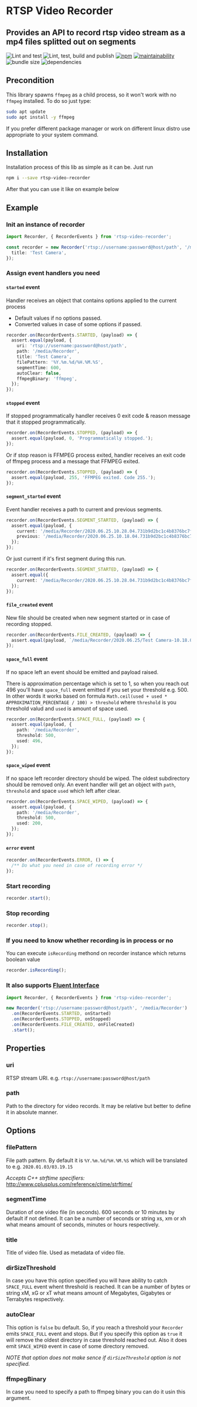 # RTSP Video Recorder

## Provides an API to record rtsp video stream as a mp4 files splitted out on segments

![Lint and test](https://github.com/boonya/rtsp-video-recorder/workflows/On%20push%20workflow/badge.svg)
![Lint, test, build and publish](https://github.com/boonya/rtsp-video-recorder/workflows/Publish/badge.svg)
[![npm](https://img.shields.io/npm/v/rtsp-video-recorder)](https://www.npmjs.com/package/rtsp-video-recorder)
[![maintainability](https://img.shields.io/codeclimate/maintainability-percentage/boonya/rtsp-video-recorder?label=maintainability)](https://codeclimate.com/github/boonya/rtsp-video-recorder/maintainability)
![bundle size](https://img.shields.io/bundlephobia/min/rtsp-video-recorder)
![dependencies](https://img.shields.io/librariesio/release/npm/rtsp-video-recorder)

## Precondition

This library spawns `ffmpeg` as a child process, so it won't work with no `ffmpeg` installed.
To do so just type:

```bash
sudo apt update
sudo apt install -y ffmpeg
```

If you prefer different package manager or work on different linux distro use appropriate to your system command.

## Installation

Installation process of this lib as simple as it can be. Just run

```bash
npm i --save rtsp-video-recorder
```

After that you can use it like on example below

## Example

### Init an instance of recorder

```ts
import Recorder, { RecorderEvents } from 'rtsp-video-recorder';

const recorder = new Recorder('rtsp://username:password@host/path', '/media/Recorder', {
  title: 'Test Camera',
});
```

### Assign event handlers you need

#### `started` event

Handler receives an object that contains options applied to the current process

- Default values if no options passed.
- Converted values in case of some options if passed.

```ts
recorder.on(RecorderEvents.STARTED, (payload) => {
  assert.equal(payload, {
    uri: 'rtsp://username:password@host/path',
    path: '/media/Recorder',
    title: 'Test Camera',
    filePattern: '%Y.%m.%d/%H.%M.%S',
    segmentTime: 600,
    autoClear: false,
    ffmpegBinary: 'ffmpeg',
  });
});
```

#### `stopped` event

If stopped programmatically handler receives 0 exit code & reason message that it stopped programmatically.

```ts
recorder.on(RecorderEvents.STOPPED, (payload) => {
  assert.equal(payload, 0, 'Programmatically stopped.');
});
```

Or if stop reason is FFMPEG process exited, handler receives an exit code of ffmpeg process and a message that FFMPEG exited.

```ts
recorder.on(RecorderEvents.STOPPED, (payload) => {
  assert.equal(payload, 255, 'FFMPEG exited. Code 255.');
});
```

#### `segment_started` event

Event handler receives a path to current and previous segments.

```ts
recorder.on(RecorderEvents.SEGMENT_STARTED, (payload) => {
  assert.equal(payload, {
    current: '/media/Recorder/2020.06.25.10.28.04.731b9d2bc1c4b8376bc7fb87a3565f7b.mp4',
    previous: '/media/Recorder/2020.06.25.10.18.04.731b9d2bc1c4b8376bc7fb87a3565f7b.mp4',
  });
});
```

Or just current if it's first segment during this run.

```ts
recorder.on(RecorderEvents.SEGMENT_STARTED, (payload) => {
  assert.equal({
    current: '/media/Recorder/2020.06.25.10.28.04.731b9d2bc1c4b8376bc7fb87a3565f7b.mp4',
  });
});
```

#### `file_created` event

New file should be created when new segment started or in case of recording stopped.

```ts
recorder.on(RecorderEvents.FILE_CREATED, (payload) => {
  assert.equal(payload, `/media/Recorder/2020.06.25/Test Camera-10.18.04.mp4`);
});
```

#### `space_full` event

If no space left an event should be emitted and payload raised.

There is approximation percentage which is set to 1, so when you reach out 496 you'll have `space_full` event emitted if you set your threshold e.g. 500.
In other words it works based on formula `Math.ceil(used + used * APPROXIMATION_PERCENTAGE / 100) > threshold` where `threshold` is you threshold valud and `used` is amount of space used.

```ts
recorder.on(RecorderEvents.SPACE_FULL, (payload) => {
  assert.equal(payload, {
    path: '/media/Recorder',
    threshold: 500,
    used: 496,
  });
});
```

#### `space_wiped` event

If no space left recorder directory should be wiped.
The oldest subdirectory should be removed only. An event handler will get an object with
`path`, `threshold` and space `used` which left after clear.

```ts
recorder.on(RecorderEvents.SPACE_WIPED, (payload) => {
  assert.equal(payload, {
    path: '/media/Recorder',
    threshold: 500,
    used: 200,
  });
});
```

#### `error` event

```ts
recorder.on(RecorderEvents.ERROR, () => {
  /** Do what you need in case of recording error */
});
```

### Start recording

```ts
recorder.start();
```

### Stop recording

```ts
recorder.stop();
```

### If you need to know whether recording is in process or no

You can execute `isRecording` methond on recorder instance which returns boolean value

```ts
recorder.isRecording();
```

### It also supports [Fluent Interface](https://en.wikipedia.org/wiki/Fluent_interface#JavaScript)

```ts
import Recorder, { RecorderEvents } from 'rtsp-video-recorder';

new Recorder('rtsp://username:password@host/path', '/media/Recorder')
  .on(RecorderEvents.STARTED, onStarted)
  .on(RecorderEvents.STOPPED, onStopped)
  .on(RecorderEvents.FILE_CREATED, onFileCreated)
  .start();
```

## Properties

### uri

RTSP stream URI.
e.g. `rtsp://username:password@host/path`

### path

Path to the directory for video records.
It may be relative but better to define it in absolute manner.

## Options

### filePattern

File path pattern. By default it is `%Y.%m.%d/%H.%M.%S` which will be translated to e.g. `2020.01.03/03.19.15`

_Accepts C++ strftime specifiers:_ http://www.cplusplus.com/reference/ctime/strftime/

### segmentTime

Duration of one video file (in seconds).
600 seconds or 10 minutes by default if not defined.
It can be a number of seconds or string xs, xm or xh what means amount of seconds, minutes or hours respectively.

### title

Title of video file. Used as metadata of video file.

### dirSizeThreshold

In case you have this option specified you will have ability to catch `SPACE_FULL` event whent threshold is reached. It can be a number of bytes or string xM, xG or xT what means amount of Megabytes, Gigabytes or Terrabytes respectively.

### autoClear

This option is `false` bu default. So, if you reach a threshold your `Recorder` emits `SPACE_FULL` event and stops. But if you specify this option as `true` it will remove the oldest directory in case threshold reached out. Also it does emit `SPACE_WIPED` event in case of some directory removed.

_NOTE that option does not make sence if `dirSizeThreshold` option is not specified._

### ffmpegBinary

In case you need to specify a path to ffmpeg binary you can do it usin this argument.
